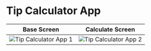 # Tip Calculator App

Base Screen             |  Calculate Screen
:-------------------------:|:-------------------------:
![Tip Calculator App 1](https://github.com/icanerdogan/Tip-Calculator-Jetpack-Compose-App/assets/52867508/7dba436a-37cc-405f-9ac6-743b3447ef81) |  ![Tip Calculator App 2](https://github.com/icanerdogan/Tip-Calculator-Jetpack-Compose-App/assets/52867508/a6e3dce6-719c-42bd-ba3f-27e082719fc1)
